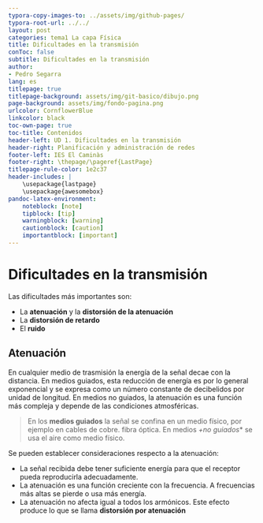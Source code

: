 ```yaml
---
typora-copy-images-to: ../assets/img/github-pages/
typora-root-url: ../../
layout: post
categories: tema1 La capa Física
title: Dificultades en la transmisión
conToc: false
subtitle: Dificultades en la transmisión
author:
- Pedro Segarra
lang: es
titlepage: true
titlepage-background: assets/img/git-basico/dibujo.png
page-background: assets/img/fondo-pagina.png
urlcolor: CornflowerBlue
linkcolor: black
toc-own-page: true
toc-title: Contenidos
header-left: UD 1. Dificultades en la transmisión
header-right: Planificación y administración de redes
footer-left: IES El Caminàs
footer-right: \thepage/\pageref{LastPage}
titlepage-rule-color: 1e2c37
header-includes: |
    \usepackage{lastpage} 
    \usepackage{awesomebox}
pandoc-latex-environment:
    noteblock: [note]
    tipblock: [tip]
    warningblock: [warning]
    cautionblock: [caution]
    importantblock: [important]
---
```

# Dificultades en la transmisión
Las dificultades más importantes son:

* La **atenuación** y la **distorsión de la atenuación**
* La **distorsión de retardo**
* El **ruido**
  

## Atenuación
En cualquier medio de trasmisión la energía de la señal decae con la distancia. En medios guiados, esta reducción de energía es por lo general exponencial y se expresa como un número constante de decibelidos por unidad de longitud. En medios no guiados, la atenuación es una función más compleja y depende de las condiciones atmosféricas.

> En los **medios guiados** la señal se confina en un medio físico, por ejemplo en cables de cobre. fibra óptica. En medios *+no guiados** se usa el aire como medio físico.

Se pueden establecer consideraciones respecto a la atenuación:
* La señal recibida debe tener suficiente energía para que el receptor pueda reproducirla adecuadamente.
* La atenuación es una función creciente con la frecuencia. A frecuencias más altas se pierde o usa más energía.
* La atenuación no afecta igual a todos los armónicos. Este efecto produce lo que se llama **distorsión por atenuación**


